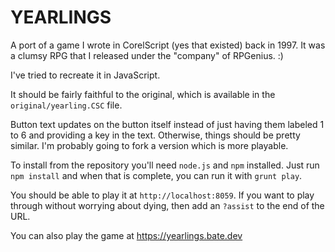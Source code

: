 # YEARLINGS

A port of a game I wrote in CorelScript (yes that existed) back in 1997. It was a clumsy RPG that I released under the "company" of RPGenius. :)

I've tried to recreate it in JavaScript.

It should be fairly faithful to the original, which is available in the `original/yearling.CSC` file.

Button text updates on the button itself instead of just having them labeled 1 to 6 and providing a key in the text. Otherwise, things should be pretty similar. I'm probably going to fork a version which is more playable.

To install from the repository you'll need `node.js` and `npm` installed. Just run `npm install` and when that is complete, you can run it with `grunt play`.

You should be able to play it at `http://localhost:8059`. If you want to play through without worrying about dying, then add an `?assist` to the end of the URL.

You can also play the game at https://yearlings.bate.dev